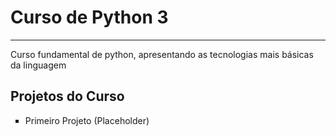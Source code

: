 # Curso de Python 3

<hr>

Curso fundamental de python, apresentando as tecnologias mais básicas da linguagem

## Projetos do Curso

<ul type="square">
    <li> Primeiro Projeto (Placeholder)
</ul>